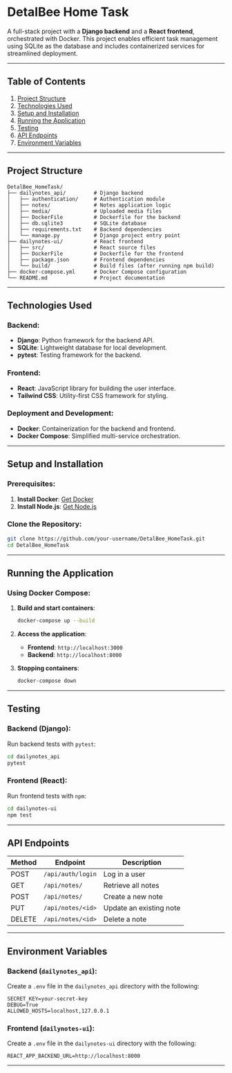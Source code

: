 # DetalBee Home Task

A full-stack project with a **Django backend** and a **React frontend**, orchestrated with Docker. This project enables efficient task management using SQLite as the database and includes containerized services for streamlined deployment.

---

## Table of Contents

1. [Project Structure](#project-structure)
2. [Technologies Used](#technologies-used)
3. [Setup and Installation](#setup-and-installation)
4. [Running the Application](#running-the-application)
5. [Testing](#testing)
6. [API Endpoints](#api-endpoints)
7. [Environment Variables](#environment-variables)

---

## Project Structure

```
DetalBee_HomeTask/
├── dailynotes_api/         # Django backend
│   ├── authentication/     # Authentication module
│   ├── notes/              # Notes application logic
│   ├── media/              # Uploaded media files
│   ├── DockerFile          # Dockerfile for the backend
│   ├── db.sqlite3          # SQLite database
│   ├── requirements.txt    # Backend dependencies
│   └── manage.py           # Django project entry point
├── dailynotes-ui/          # React frontend
│   ├── src/                # React source files
│   ├── DockerFile          # Dockerfile for the frontend
│   ├── package.json        # Frontend dependencies
│   └── build/              # Build files (after running npm build)
├── docker-compose.yml      # Docker Compose configuration
└── README.md               # Project documentation
```

---

## Technologies Used

### Backend:
- **Django**: Python framework for the backend API.
- **SQLite**: Lightweight database for local development.
- **pytest**: Testing framework for the backend.

### Frontend:
- **React**: JavaScript library for building the user interface.
- **Tailwind CSS**: Utility-first CSS framework for styling.

### Deployment and Development:
- **Docker**: Containerization for the backend and frontend.
- **Docker Compose**: Simplified multi-service orchestration.

---

## Setup and Installation

### Prerequisites:
1. **Install Docker**: [Get Docker](https://www.docker.com/products/docker-desktop)
2. **Install Node.js**: [Get Node.js](https://nodejs.org/)

### Clone the Repository:
```bash
git clone https://github.com/your-username/DetalBee_HomeTask.git
cd DetalBee_HomeTask
```

---

## Running the Application

### Using Docker Compose:
1. **Build and start containers**:
   ```bash
   docker-compose up --build
   ```

2. **Access the application**:
   - **Frontend**: `http://localhost:3000`
   - **Backend**: `http://localhost:8000`

3. **Stopping containers**:
   ```bash
   docker-compose down
   ```

---

## Testing

### Backend (Django):
Run backend tests with `pytest`:
```bash
cd dailynotes_api
pytest
```

### Frontend (React):
Run frontend tests with `npm`:
```bash
cd dailynotes-ui
npm test
```

---

## API Endpoints

| Method | Endpoint               | Description             |
|--------|------------------------|-------------------------|
| POST   | `/api/auth/login`      | Log in a user           |
| GET    | `/api/notes/`          | Retrieve all notes      |
| POST   | `/api/notes/`          | Create a new note       |
| PUT    | `/api/notes/<id>`      | Update an existing note |
| DELETE | `/api/notes/<id>`      | Delete a note           |

---

## Environment Variables

### Backend (`dailynotes_api`):
Create a `.env` file in the `dailynotes_api` directory with the following:
```
SECRET_KEY=your-secret-key
DEBUG=True
ALLOWED_HOSTS=localhost,127.0.0.1
```

### Frontend (`dailynotes-ui`):
Create a `.env` file in the `dailynotes-ui` directory with the following:
```
REACT_APP_BACKEND_URL=http://localhost:8000
```

---


